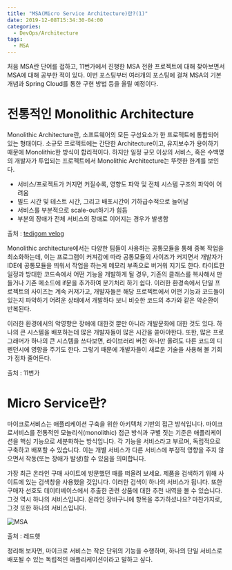 ```yaml
---
title: "MSA(Micro Service Architecture)란?(1)"
date: 2019-12-08T15:34:30-04:00
categories:
  - DevOps/Architecture
tags:
  - MSA
---
```


처음 MSA란 단어를 접하고, 11번가에서 진행한 MSA 전환 프로젝트에 대해 찾아보면서 MSA에 대해 공부한 적이 있다. 이번 포스팅부터 여러개의 포스팅에 걸쳐 MSA의 기본 개념과 Spring Cloud를 통한 구현 방법 등을 올릴 예정이다. 

# 전통적인 Monolithic Architecture

Monolithic Architecture란, 소프트웨어의 모든 구성요소가 한 프로젝트에 통합되어 있는 형태이다. 소규모 프로젝트에는 간단한 Architecture이고, 유지보수가 용이하기 때문에 Monolithic한 방식이 합리적이다.
하지만 일정 규모 이상의 서비스, 혹은 수백명의 개발자가 투입되는 프로젝트에서 Monolithic Architecture는 뚜렷한 한계를 보인다.
- 서비스/프로젝트가 커지면 커질수록, 영향도 파악 및 전체 시스템 구조의 파악이 어려움
- 빌드 시간 및 테스트 시간, 그리고 배포시간이 기하급수적으로 늘어남
- 서비스를 부분적으로 scale-out하기가 힘듬
- 부분의 장애가 전체 서비스의 장애로 이어지는 경우가 발생함

출처 : [tedigom velog](https://velog.io/@tedigom)

Monolithic architecture에서는 다양한 팀들이 사용하는 공통모듈을 통해 중복 작업을 최소화하는데, 이는 프로그램이 커져감에 따라 공통모듈의 사이즈가 커지면서 개발자가 IDE에 공통모듈을 띄워서 작업을 하는게 메모리 부족으로 버거워 지기도 한다. 타이트한 일정과 방대한 코드속에서 어떤 기능을 개발하게 될 경우, 기존의 클래스를 복사해서 만들거나 기존 메소드에 if문을 추가하여 분기처리 하기 쉽다. 이러한 환경속에서 단일 프로젝트의 사이즈는 계속 커져가고, 개발자들은 해당 프로젝트에서 어떤 기능과 코드들이 있는지 파악하기 어려운 상태에서 개발하다 보니 비슷한 코드의 추가와 같은 악순환이 반복된다.

이러한 환경에서의 악영향은 장애에 대한것 뿐만 아니라 개발문화에 대한 것도 있다. 하나의 큰 시스템을 배포하는데 많은 개발자들이 많은 시간을 쏟아야한다. 또한, 많은 프로그래머가 하나의 큰 시스템을 쓰다보면, 라이브러리 버전 하나만 올려도 다른 코드의 디펜던시에 영향을 주기도 한다. 그렇기 때문에 개발자들이 새로운 기술을 사용해 볼 기회가 점차 줄어든다.

출처 : 11번가

# Micro Service란?

마이크로서비스는 애플리케이션 구축을 위한 아키텍처 기반의 접근 방식입니다. 마이크로서비스를 전통적인 모놀리식(monolithic) 접근 방식과 구별 짓는 기준은 애플리케이션을 핵심 기능으로 세분화하는 방식입니다. 각 기능을 서비스라고 부르며, 독립적으로 구축하고 배포할 수 있습니다. 이는 개별 서비스가 다른 서비스에 부정적 영향을 주지 않으면서 작동(또는 장애가 발생)할 수 있음을 의미합니다.

가장 최근 온라인 구매 사이트에 방문했던 때를 떠올려 보세요. 제품을 검색하기 위해 사이트에 있는 검색창을 사용했을 것입니다. 이러한 검색이 하나의 서비스가 됩니다. 또한 구매자 선호도 데이터베이스에서 추출한 관련 상품에 대한 추천 내역을 볼 수 있습니다. 그것 역시 하나의 서비스입니다. 온라인 장바구니에 항목을 추가하셨나요? 마찬가지로, 그것 또한 하나의 서비스입니다.

![MSA](https://www.redhat.com/cms/managed-files/monolithic-vs-microservices.png)

출처 : 레드햇

정리해 보자면, 마이크로 서비스는 작은 단위의 기능을 수행하며, 하나의 단일 서비스로 배포될 수 있는 독립적인 애플리케이션이라고 말하고 싶다.
